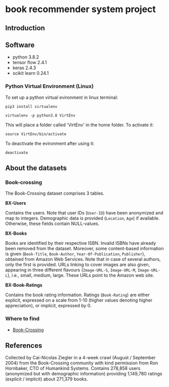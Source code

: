 # book recommender system project

## Introduction 

## Software 

- python 3.8.2
- tensor flow 2.4.1
- keras 2.4.3
- scikit learn 0.24.1

### Python Virtual Environment (Linux)

To set up a python virtual evironment in linux terminal:

`pip3 install virtualenv`
 
`virtualenv -p python3.8 VirtEnv`

This will place a folder called 'VirtEnv' in the home folder.
To activate it:

`source VirtEnv/bin/activate`

To deactivate the evironment after using it:

`deactivate`

## About the datasets

### Book-crossing

The Book-Crossing dataset comprises 3 tables.

**BX-Users**

Contains the users. Note that user IDs (`User-ID`) have been anonymized and map to integers. Demographic data is provided (`Location`, `Age`) if available. Otherwise, these fields contain NULL-values.

**BX-Books**

Books are identified by their respective ISBN. Invalid ISBNs have already been removed from the dataset. Moreover, some content-based information is given (`Book-Title`, `Book-Author`, `Year-Of-Publication`, `Publisher`), obtained from Amazon Web Services. Note that in case of several authors, only the first is provided. URLs linking to cover images are also given, appearing in three different flavours (`Image-URL-S`, `Image-URL-M`, `Image-URL-L`), i.e., small, medium, large. These URLs point to the Amazon web site.

**BX-Book-Ratings**

Contains the book rating information. Ratings (`Book-Rating`) are either explicit, expressed on a scale from 1-10 (higher values denoting higher appreciation), or implicit, expressed by 0.

### Where to find
- [Book-Crossing](http://www2.informatik.uni-freiburg.de/~cziegler/BX/)


## References

Collected by Cai-Nicolas Ziegler in a 4-week crawl (August / September 2004) from the Book-Crossing community with kind permission from Ron Hornbaker, CTO of Humankind Systems. Contains 278,858 users (anonymized but with demographic information) providing 1,149,780 ratings (explicit / implicit) about 271,379 books. 
